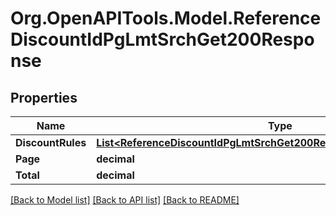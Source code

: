 # Org.OpenAPITools.Model.ReferenceDiscountIdPgLmtSrchGet200Response

## Properties

Name | Type | Description | Notes
------------ | ------------- | ------------- | -------------
**DiscountRules** | [**List&lt;ReferenceDiscountIdPgLmtSrchGet200ResponseDiscountRulesInner&gt;**](ReferenceDiscountIdPgLmtSrchGet200ResponseDiscountRulesInner.md) |  | [optional] 
**Page** | **decimal** |  | [optional] 
**Total** | **decimal** |  | [optional] 

[[Back to Model list]](../README.md#documentation-for-models) [[Back to API list]](../README.md#documentation-for-api-endpoints) [[Back to README]](../README.md)

